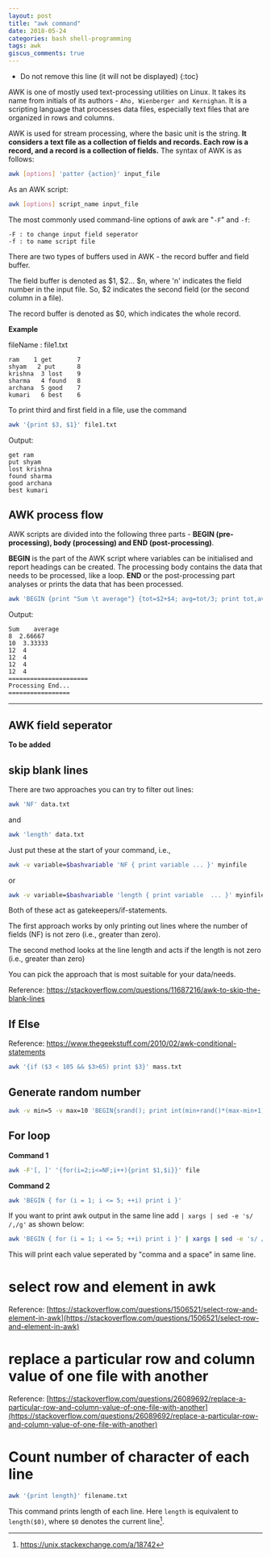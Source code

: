 ```yaml
---
layout: post
title: "awk command"
date: 2018-05-24
categories: bash shell-programming
tags: awk
giscus_comments: true
---
```


- Do not remove this line (it will not be displayed)
  {:toc}

AWK is one of mostly used text-processing utilities on Linux. It takes its name from initials of its authors - `Aho, Wienberger and Kernighan`. It is a scripting language that processes data files, especially text files that are organized in rows and columns.

AWK is used for stream processing, where the basic unit is the string. **It considers a text file as a collection of fields and records. Each row is a record, and a record is a collection of fields.** The syntax of AWK is as follows:

```bash
awk [options] 'patter {action}' input_file
```

As an AWK script:

```bash
awk [options] script_name input_file
```

The most commonly used command-line options of awk are "`-F`" and `-f`:

```
-F : to change input field seperator
-f : to name script file
```

There are two types of buffers used in AWK - the record buffer and field buffer.

The field buffer is denoted as $1, $2... $n, where 'n' indicates the field number in the input file. So, $2 indicates the second field (or the second column in a file).

The record buffer is denoted as $0, which indicates the whole record.

**Example**

fileName : file1.txt

```
ram    1 get       7
shyam   2 put      8
krishna  3 lost    9
sharma   4 found   8
archana  5 good    7
kumari   6 best    6
```

To print third and first field in a file, use the command

```bash
awk '{print $3, $1}' file1.txt
```

Output:

```
get ram
put shyam
lost krishna
found sharma
good archana
best kumari
```

## AWK process flow

AWK scripts are divided into the following three parts - **BEGIN (pre-processing), body (processing) and END (post-processing)**.

**BEGIN** is the part of the AWK script where variables can be initialised and report headings can be created. The processing body contains the data that needs to be processed, like a loop. **END** or the post-processing part analyses or prints the data that has been processed.

```bash
awk 'BEGIN {print "Sum \t average"} {tot=$2+$4; avg=tot/3; print tot,avg} END {print "======================\nProcessing End...\n================="}' file1.txt
```

Output:

```
Sum    average
8  2.66667
10  3.33333
12  4
12  4
12  4
12  4
======================
Processing End...
=================
```

---

## AWK field seperator

**To be added**

<!-- FIXME: Add summary from the link:

    http://www.yourownlinux.com/2018/04/awk-built-in-variables-fs-ofs-rs-ors-nf-nr.html
    https://sites.google.com/site/xiangyangsite/home/technical-tips/linux-unix/shell-programming/awk-tips/8-powerful-awk-built-in-variables-fs-ofs-rs-ors-nr-nf-filename-fnr
    https://www.gnu.org/software/gawk/manual/html_node/Output-Separators.html

 -->

## skip blank lines

There are two approaches you can try to filter out lines:

```bash
awk 'NF' data.txt
```

and

```bash
awk 'length' data.txt
```

Just put these at the start of your command, i.e.,

```bash
awk -v variable=$bashvariable 'NF { print variable ... }' myinfile
```

or

```bash
awk -v variable=$bashvariable 'length { print variable  ... }' myinfile
```

Both of these act as gatekeepers/if-statements.

The first approach works by only printing out lines where the number of fields (NF) is not zero (i.e., greater than zero).

The second method looks at the line length and acts if the length is not zero (i.e., greater than zero)

You can pick the approach that is most suitable for your data/needs.

Reference: https://stackoverflow.com/questions/11687216/awk-to-skip-the-blank-lines

## If Else

Reference: https://www.thegeekstuff.com/2010/02/awk-conditional-statements

```bash
awk '{if ($3 < 105 && $3>65) print $3}' mass.txt
```

## Generate random number

```bash
awk -v min=5 -v max=10 'BEGIN{srand(); print int(min+rand()*(max-min+1))}'
```

## For loop

**Command 1**

```bash
awk -F'[, ]' '{for(i=2;i<=NF;i++){print $1,$i}}' file
```

**Command 2**

```bash
awk 'BEGIN { for (i = 1; i <= 5; ++i) print i }'
```

If you want to print awk output in the same line add `| xargs | sed -e 's/ /,/g'` as shown below:

```bash
awk 'BEGIN { for (i = 1; i <= 5; ++i) print i }' | xargs | sed -e 's/ /, /g'
```

This will print each value seperated by "comma and a space" in same line.

# select row and element in awk

Reference: [https://stackoverflow.com/questions/1506521/select-row-and-element-in-awk](https://stackoverflow.com/questions/1506521/select-row-and-element-in-awk)

# replace a particular row and column value of one file with another

Reference: [https://stackoverflow.com/questions/26089692/replace-a-particular-row-and-column-value-of-one-file-with-another](https://stackoverflow.com/questions/26089692/replace-a-particular-row-and-column-value-of-one-file-with-another)

# Count number of character of each line

```bash
awk '{print length}' filename.txt
```

This command prints length of each line. Here `length` is equivalent to `length($0)`, where `$0` denotes the current line[^1length].

[^1length]: https://unix.stackexchange.com/a/18742
